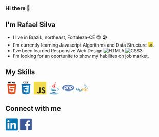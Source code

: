 ### Hi there 👋
## I'm Rafael Silva
- I live in Brazil:, northeast, Fortaleza-CE 😎 🏖️
- I'm currently learning Javascript Algorithms and Data Structure <img src="https://raw.githubusercontent.com/devicons/devicon/master/icons/javascript/javascript-original.svg" alt="javascript" width="15" height="15" style="max-width:100%"></img>. 
- I've been learned Responsive Web Design <img src="https://cdn.jsdelivr.net/gh/devicons/devicon/icons/html5/html5-original.svg" alt="HTML5" width="15" height="15" style="max-width:100%" /> <img src="https://cdn.jsdelivr.net/gh/devicons/devicon/icons/css3/css3-original.svg" alt="CSS3" width="15" height="15" style="max-width:100%" />
- I'm looking for an oportunite to show my habilites on job market.

## My Skills
<img src="https://raw.githubusercontent.com/devicons/devicon/master/icons/html5/html5-original-wordmark.svg" alt="html" width="40" height="40" style="max-width:100%;"></img>
<img src="https://raw.githubusercontent.com/devicons/devicon/master/icons/css3/css3-original-wordmark.svg" alt="css" width="40" height="40" style="max-width:100%;"></img>
<img src="https://raw.githubusercontent.com/devicons/devicon/master/icons/javascript/javascript-original.svg" alt="javascript" width="40" height="40" style="max-width:100%"></img>
<img src="https://raw.githubusercontent.com/devicons/devicon/master/icons/java/java-original.svg" alt="java" width="40" height="40" style="max-width:100%;"></img>
<img src="https://raw.githubusercontent.com/devicons/devicon/master/icons/php/php-plain.svg" alt="php" width="40" height="40" style="max-width:100%;"></img>
<img src="https://raw.githubusercontent.com/devicons/devicon/master/icons/mysql/mysql-original-wordmark.svg" alt="mysql" width="40" height="40" style="max-width:100%;"></img>


## Connect with me
<a href="https://www.linkedin.com/in/rafael-silva-37510274/">
<img src="https://raw.githubusercontent.com/devicons/devicon/master/icons/linkedin/linkedin-original.svg" alt="linkedin" width="40" height="40" style="max-width:100%;"></img>
<a href="https://www.instagram.com/itsrafamsilva/">
<img src="https://raw.githubusercontent.com/devicons/devicon/master/icons/facebook/facebook-plain.svg" alt="instagram" width="40" height="40" style="max-width:100%;"></img>




<!--
**MSilvaRafael/MSilvaRafael** is a ✨ _special_ ✨ repository because its `README.md` (this file) appears on your GitHub profile.

Here are some ideas to get you started:

- 🔭 I’m currently working on ...
- 🌱 I’m currently learning ...
- 👯 I’m looking to collaborate on ...
- 🤔 I’m looking for help with ...
- 💬 Ask me about ...
- 📫 How to reach me: ...
- 😄 Pronouns: ...
- ⚡ Fun fact: ...
-->
